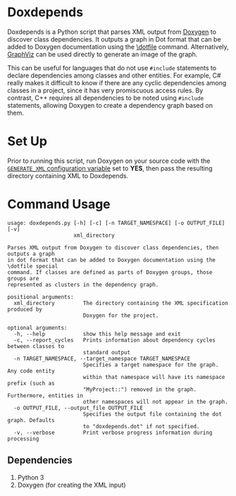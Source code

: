 # Doxdepends

Doxdepends is a Python script that parses XML output from
[Doxygen](http://www.doxygen.nl/) to discover class dependencies. It outputs a
graph in Dot format that can be added to Doxygen documentation using the
[\dotfile](http://www.doxygen.nl/manual/commands.html#cmddotfile) command.
Alternatively, [GraphViz](https://www.graphviz.org/) can be used directly to
generate an image of the graph.

This can be useful for languages that do not use `#include` statements to
declare dependencies among classes and other entities. For example, C# really
makes it difficult to know if there are any cyclic dependencies among classes
in a project, since it has very promiscuous access rules. By contrast, C++
requires all dependencies to be noted using `#include` statements, allowing
Doxygen to create a dependency graph based on them.

# Set Up

Prior to running this script, run Doxygen on your source code with the
[`GENERATE_XML` configuration variable](http://www.doxygen.nl/manual/config.html#cfg_generate_xml)
set to **YES**, then pass the resulting directory containing XML to
Doxdepends.

# Command Usage

```
usage: doxdepends.py [-h] [-c] [-n TARGET_NAMESPACE] [-o OUTPUT_FILE] [-v]
                     xml_directory

Parses XML output from Doxygen to discover class dependencies, then outputs a graph
in dot format that can be added to Doxygen documentation using the \dotfile special
command. If classes are defined as parts of Doxygen groups, those groups are
represented as clusters in the dependency graph.

positional arguments:
  xml_directory         The directory containing the XML specification produced by
                        Doxygen for the project.

optional arguments:
  -h, --help            show this help message and exit
  -c, --report_cycles   Prints information about dependency cycles between classes to
                        standard output
  -n TARGET_NAMESPACE, --target_namespace TARGET_NAMESPACE
                        Specifies a target namespace for the graph. Any code entity
                        within that namespace will have its namespace prefix (such as
                        "MyProject::") removed in the graph. Furthermore, entities in
                        other namespaces will not appear in the graph.
  -o OUTPUT_FILE, --output_file OUTPUT_FILE
                        Specifies the output file containing the dot graph. Defaults
                        to "doxdepends.dot" if not specified.
  -v, --verbose         Print verbose progress information during processing
```

## Dependencies

1. Python 3
2. Doxygen (for creating the XML input)
